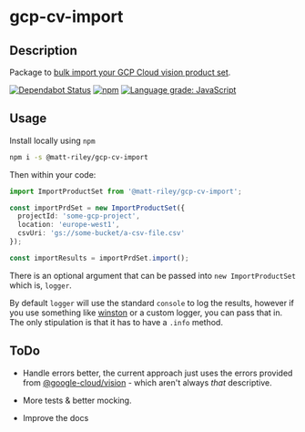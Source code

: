# gcp-cv-import

## Description

Package to [bulk import your GCP Cloud vision product set](https://cloud.google.com/vision/product-search/docs/create-product-set#using_bulk_import_to_create_a_product_set_with_products).

[![Dependabot Status](https://api.dependabot.com/badges/status?host=github&repo=matt-riley/gcp-cv-import)](https://dependabot.com) [![npm](https://img.shields.io/npm/dm/@matt-riley/gcp-cv-import?style=plastic)](https://www.npmjs.com/package/@matt-riley/gcp-cv-import) [![Language grade: JavaScript](https://img.shields.io/lgtm/grade/javascript/g/matt-riley/gcp-cv-import.svg?logo=lgtm&logoWidth=18)](https://lgtm.com/projects/g/matt-riley/gcp-cv-import/context:javascript)

## Usage

Install locally using `npm`

```bash
npm i -s @matt-riley/gcp-cv-import
```

Then within your code:

```typescript
import ImportProductSet from '@matt-riley/gcp-cv-import';

const importPrdSet = new ImportProductSet({
  projectId: 'some-gcp-project',
  location: 'europe-west1',
  csvUri: 'gs://some-bucket/a-csv-file.csv'
});

const importResults = importPrdSet.import();
```

There is an optional argument that can be passed into `new ImportProductSet` which is, `logger`.

By default `logger` will use the standard `console` to log the results, however if you use something like [winston](https://www.npmjs.com/package/winston) or a custom logger, you can pass that in. The only stipulation is that it has to have a `.info` method.

## ToDo

- Handle errors better, the current approach just uses the errors provided from [@google-cloud/vision](https://www.npmjs.com/package/@google-cloud/vision) - which aren't always _that_ descriptive.

- More tests & better mocking.

- Improve the docs
